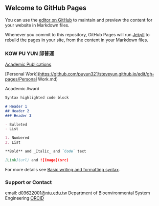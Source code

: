 ## Welcome to GitHub Pages

You can use the [editor on GitHub](https://github.com/puyun321/steveyun.github.io/edit/gh-pages/index.md) to maintain and preview the content for your website in Markdown files.

Whenever you commit to this repository, GitHub Pages will run [Jekyll](https://jekyllrb.com/) to rebuild the pages in your site, from the content in your Markdown files.

### KOW PU YUN 邱普運

[Academic Publications](https://github.com/puyun321/steveyun.github.io/edit/gh-pages/Publication.md)

[Personal Work](https://github.com/puyun321/steveyun.github.io/edit/gh-pages/Personal Work.md)

Academic Award

```markdown
Syntax highlighted code block

# Header 1
## Header 2
### Header 3

- Bulleted
- List

1. Numbered
2. List

**Bold** and _Italic_ and `Code` text

[Link](url) and ![Image](src)
```

For more details see [Basic writing and formatting syntax](https://docs.github.com/en/github/writing-on-github/getting-started-with-writing-and-formatting-on-github/basic-writing-and-formatting-syntax).


### Support or Contact

email: d09622001@ntu.edu.tw       Department of Bioenvironmental System Engineering         [ORCID](https://orcid.org/my-orcid?orcid=0000-0001-5718-9316)

